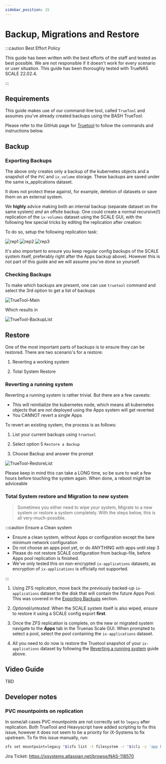 ```yaml
---
sidebar_position: 15
---
```

# Backup, Migrations and Restore

:::caution Best Effort Policy

This guide has been written with the best efforts of the staff and tested as best possible. We are not responsible if it doesn't work for every scenario or user situation. 
This guide has been thoroughly tested with TrueNAS SCALE 22.02.4.

:::

## Requirements

This guide makes use of our command-line tool, called `TrueTool` and assumes you've already created backups using the BASH TrueTool.

Please refer to the GitHub page for [Truetool](https://github.com/truecharts/truetool) to follow the commands and instructions below. 

## Backup


### Exporting Backups

The above only creates only a backup of the kubernetes objects and a snapshot of the `PVC` and `ix_volume` storage.
These backups are saved under the same ix_applications dataset.

It does not protect these against, for example, deletion of datasets or save them on an external system.

We **highly** advice making both an internal backup (separate dataset on the same system) *and* an offsite backup.
One could create a normal recursive(!) replication of the `ix-volumes` dataset using the SCALE GUI, with the following few special tricks by editing the replication after creation:

To do so, setup the following replication task:

![rep1](img/Replication1.png)
![rep2](img/Replication2.png)
![rep3](img/Replication3.png)

It's also important to ensure you keep regular config backups of the SCALE system itself, preferably right after the Apps backup above).
However this is not part of this guide and we will assume you've done so yourself.

### Checking Backups

To make which backups are present, one can use `truetool` command and select the 3rd option to get a list of backups

![TrueTool-Main](img/TrueTool-Main.png)

Which results in

![TrueTool-BackupList](img/TrueTool-Backup-List.png)

## Restore

One of the most important parts of backups is to ensure they can be restored.
There are two scenario's for a restore:

1. Reverting a working system

2. Total System Restore

### Reverting a running system

Reverting a running system is rather trivial. But there are a few caveats:

- This will reinitialize the kubernetes node, which means all kubernetes objects that are not deployed using the Apps system will get reverted
- You CANNOT revert a single Apps

To revert an existing system, the process is as follows:

1. List your current backups using `truetool`

2. Select option 5 `Restore a Backup`

3. Choose Backup and answer the prompt

![TrueTool-RestoreList](img/TrueTool-Restore-List.png)

Please keep in mind this can take a LONG time, so be sure to wait a few hours before touching the system again.
When done, a reboot might be adviceable

### Total System restore and Migration to new system

>Sometimes you either need to wipe your system, Migrate to a new system or restore a system completely.
With the steps below, this is all very-much-possible.

:::caution Ensure a Clean system

- Ensure a clean system, without Apps or configuration except the bare minimum network configuration
- Do not choose an apps pool yet, or do ANYTHING with apps until step 3
- Please do not restore SCALE configuration from backup-file, before Apps pool replication is finished.
- We've only tested this on non-encrypted `ix-applications` datasets, as encryption of `ix-applications` is officially not supported.

:::


1. Using ZFS replication, move back the previously backed-up `ix-applications` dataset to the disk that will contain the future Apps Pool. This was covered in the [Exporting Backups](#exporting-backups) section.

2. _Optional/untested_: When the SCALE system itself is also wiped, ensure to restore it using a SCALE config export **first**.

3. Once the ZFS replication is complete, on the new or migrated system navigate to the __Apps__ tab in the Truenas Scale GUI. When prompted to select a pool, select the pool containing the `ix-applications` dataset.

4. All you need to do now is restore the Truetool snapshot of your `ix-applications` dataset by following the [Reverting a running system](#reverting-a-running-system) guide above.

## Video Guide

TBD

## Developer notes

### PVC mountpoints on replication

In some/all cases PVC mountpoints are not correctly set to `legacy` after replication.
Both TrueTool and Heavyscript have added scripting to fix this issue, however it does not seem to be a priority for iX-Systems to fix upstream.
To fix this issue manually, run:
>
```bash
zfs set mountpoint=legacy "$(zfs list -t filesystem -r "$(cli -c 'app kubernetes config' | grep -E "pool\s\|" | awk -F '|' '{print $3}' | tr -d " \t\n\r")" -o name -H | grep "volumes/pvc")" 
```

Jira Ticket:
https://ixsystems.atlassian.net/browse/NAS-118570

